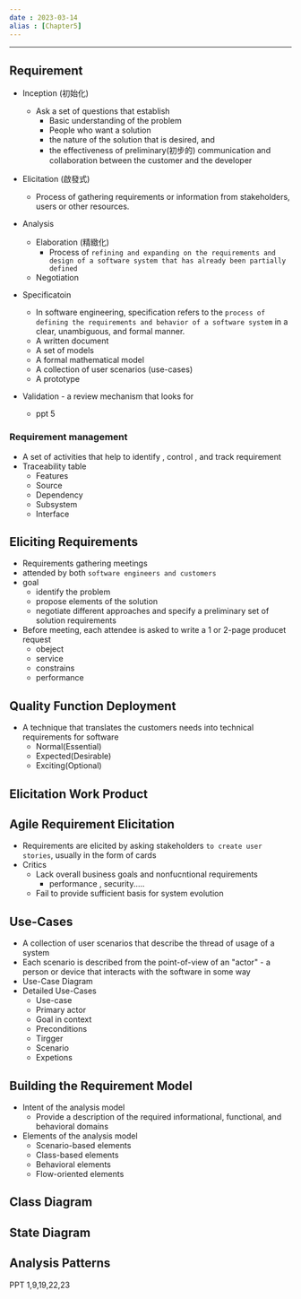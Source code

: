 ```yaml
---
date : 2023-03-14
alias : [Chapter5]
---
```


---

## Requirement 
+ Inception (初始化)
	+ Ask a set of questions that establish
		+ Basic understanding of the problem
		+ People who want a solution
		+ the nature of the solution that is desired, and
		+ the effectiveness of preliminary(初步的) communication and collaboration between the customer and the developer

+ Elicitation (啟發式)
	+ Process of gathering requirements or information from stakeholders, users or other resources.
+ Analysis
	+ Elaboration (精緻化)
		+ Process of `refining and expanding on the requirements and design of a software system that has already been partially defined`
	+ Negotiation

+ Specificatoin
	+ In software engineering, specification refers to the `process of defining the requirements and behavior of a software system` in a clear, unambiguous, and formal manner.
	+ A written document
	+ A set of models
	+ A formal mathematical model
	+ A collection of user scenarios (use-cases)
	+ A prototype 

+ Validation - a review mechanism that looks for 
	 + ppt 5

### Requirement management
+ A set of activities that help to identify , control , and track requirement
+ Traceability table
	+ Features
	+ Source
	+ Dependency
	+ Subsystem
	+ Interface

## Eliciting Requirements
+ Requirements gathering meetings 
+ attended by both `software engineers and customers`
+ goal
	+ identify the problem
	+ propose elements of the solution
	+ negotiate different approaches and specify a preliminary set of solution requirements
+ Before meeting, each attendee is asked to write a 1 or 2-page producet request
	+ obeject
	+ service
	+ constrains
	+ performance

## Quality Function Deployment
+ A technique that translates the customers needs into technical requirements for software
	+ Normal(Essential)
	+ Expected(Desirable)
	+ Exciting(Optional)

## Elicitation Work Product

## Agile Requirement Elicitation
+ Requirements are elicited by asking stakeholders `to create user stories`, usually in the form of cards
+ Critics
	+ Lack overall business goals and nonfucntional requirements
		+ performance , security.....
	+ Fail to provide sufficient basis for system evolution

## Use-Cases
+ A collection of user scenarios that describe the thread of usage of a system
+ Each scenario is described from the point-of-view of an "actor" - a person or device that interacts with the software in some way
+ Use-Case Diagram
+ Detailed Use-Cases
	+ Use-case
	+ Primary actor
	+ Goal in context
	+ Preconditions
	+ Tirgger
	+ Scenario
	+ Expetions

## Building the Requirement Model
+ Intent of the analysis model
	+ Provide a description of the required informational, functional, and behavioral domains 
+ Elements of the analysis model
	+ Scenario-based elements
	+ Class-based elements
	+ Behavioral elements
	+ Flow-oriented elements

## Class Diagram
## State Diagram

## Analysis Patterns


PPT 1,9,19,22,23